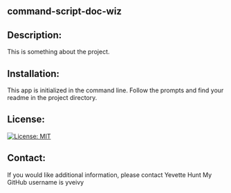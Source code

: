 ## command-script-doc-wiz

## Description:

This is something about the project.

## Installation:

This app is initialized in the command line. Follow the prompts and find your readme in the project directory.

## License:

[![License: MIT](https://img.shields.io/badge/License-MIT-yellow.svg)](https://opensource.org/licenses/MIT)

## Contact:

If you would like additional information, please contact Yevette Hunt
My GitHub username is yveivy
